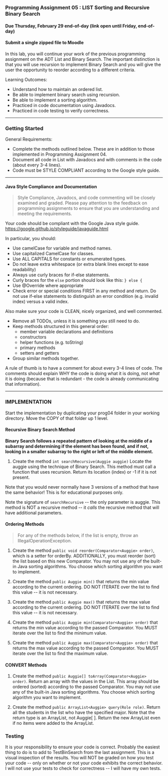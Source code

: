 ### Programming Assignment 05 : LIST Sorting and Recursive Binary Search
#### Due Thursday, February 29 end-of-day (link open until Friday, end-of-day)
#### Submit a single zipped file to Moodle

In this lab, you will continue your work of the previous programming assignment on the ADT List and Binary Search. The important distinction is that you will use recursion to implement Binary Search and you will give the user the opportunity to reorder according to a different criteria.

Learning Outcomes:

- Understand how to maintain an ordered list.
- Be able to implement binary search using recursion.
- Be able to implement a sorting algorithm.
- Practiced in code documentation using Javadocs.
- Practiced in code testing to verify correctness.

<hr>

### Getting Started

General Requirements:

- Complete the methods outlined below. These are in addition to those implemented in Programming Assignment 04.
- Document all code in List with Javadocs and with comments in the code (about every 3-4 lines).
- Code must be STYLE COMPLIANT according to the Google style guide.

<hr>

#### Java Style Compliance and Documentation

>Style Compliance, Javadocs, and code commenting will be closely examined and graded. Please pay attention to the feedback on programming assignments to ensure that you are understanding and meeting the requirements.

Your code should be compliant with the Google Java style guide. https://google.github.io/styleguide/javaguide.html

In particular, you should:

- Use camelCase for variable and method names.
- Use capitalized CamelCase for classes.
- Use ALL CAPITALS for constants or enumerated types.
- Do not leave extra whitespace (or extra blank lines except to ease readability)
- Always use curly braces for if-else statements.
- Curly braces for the `else` portion should look like this: `} else {`
- Use @Override where appropriate
- Check error or special conditions FIRST in any method and return. Do not use if-else statements to distinguish an error condition (e.g. invalid index) versus a valid index.

Also make sure your code is CLEAN, nicely organized, and well commented.

- Remove all TODOs, unless it is something you still need to do.
- Keep methods structured in this general order:
	- member variable declarations and definitions
	- constructors
	- helper functions (e.g. toString)
	- primary methods
	- setters and getters
- Group similar methods together.

A rule of thumb is to have a comment for about every 3-4 lines of code. The comments should explain WHY the code is doing what it is doing, not _what_ it is doing (because that is redundant - the code is already communicating that information).

<hr>

### IMPLEMENTATION

Start the implementation by duplicating your prog04 folder in your working directory. Move the COPY of that folder up 1 level. 

#### Recursive Binary Search Method

**Binary Search follows a repeated pattern of looking at the middle of a subarray and determining if the element has been found, and if not, looking in a smaller subarray to the right or left of the middle element.**

1. Create the method `int searchRecursive(Auggie auggie)` Locate the auggie using the technique of Binary Search. This method must call a function that uses recursion. Return its location (index) or -1 if it is not present.

Note that you would never normally have 3 versions of a method that have the same behavior! This is for educational purposes only.

Note the signature of `searchRecursive` -- the only parameter is auggie. This method is NOT a recursive method -- it _calls_ the recursive method that will have additional parameters.

#### Ordering Methods

> For any of the methods below, if the list is empty, throw an IllegalOperationException.

1. Create the method `public void reorder(Comparator<Auggie> order)`, which is a setter for orderBy. ADDITIONALLY, you must reorder (sort) the list based on this new Comparator. You may not use any of the built-in Java sorting algorithms. You choose which sorting algorithm you want to implement.

1. Create the method `public Auggie min()` that returns the min value according to the current ordering. DO NOT ITERATE over the list to find this value -- it is not necessary.

1. Create the method `public Auggie max()` that returns the max value according to the current ordering. DO NOT ITERATE over the list to find this value -- it is not necessary.  

1. Create the method `public Auggie min(Comparator<Auggie> order)` that returns the min value according to the passed Comparator. You MUST iterate over the list to find the minimum value. 

1. Create the method `public Auggie max(Comparator<Auggie> order)` that returns the max value according to the passed Comparator. You MUST iterate over the list to find the maximum value. 

#### CONVERT Methods
    
1. Create the method `public Auggie[] toArray(Comparator<Auggie> order)`. Return an array with the values in the List. This array should be ordered (sorted) according to the passed Comparator. You may not use any of the built-in Java sorting algorithms. You choose which sorting algorithm you want to implement.

1. Create the method `public ArrayList<Auggie> query(Role role)`. Return all the students in the list who have the specified major. Note that the return type is an ArrayList, not Auggie[ ]. Return the new ArrayList even if no items were added to the ArrayList.

### Testing

It is your responsibility to ensure your code is correct. Probably the easiest thing to do is to add to TestBinSearch from the last assignment. This is a visual inspection of the results. You will NOT be graded on how you test your code -- only on whether or not your code exhibits the correct behavior. I will not use your tests to check for correctness -- I will have my own tests.






     

